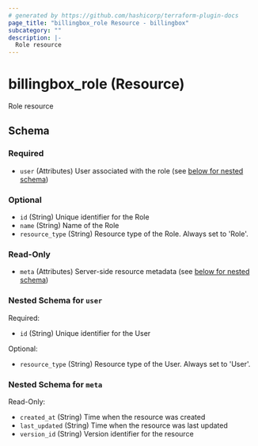 ```yaml
---
# generated by https://github.com/hashicorp/terraform-plugin-docs
page_title: "billingbox_role Resource - billingbox"
subcategory: ""
description: |-
  Role resource
---
```


# billingbox_role (Resource)

Role resource



<!-- schema generated by tfplugindocs -->
## Schema

### Required

- `user` (Attributes) User associated with the role (see [below for nested schema](#nestedatt--user))

### Optional

- `id` (String) Unique identifier for the Role
- `name` (String) Name of the Role
- `resource_type` (String) Resource type of the Role. Always set to 'Role'.

### Read-Only

- `meta` (Attributes) Server-side resource metadata (see [below for nested schema](#nestedatt--meta))

<a id="nestedatt--user"></a>
### Nested Schema for `user`

Required:

- `id` (String) Unique identifier for the User

Optional:

- `resource_type` (String) Resource type of the User. Always set to 'User'.


<a id="nestedatt--meta"></a>
### Nested Schema for `meta`

Read-Only:

- `created_at` (String) Time when the resource was created
- `last_updated` (String) Time when the resource was last updated
- `version_id` (String) Version identifier for the resource
